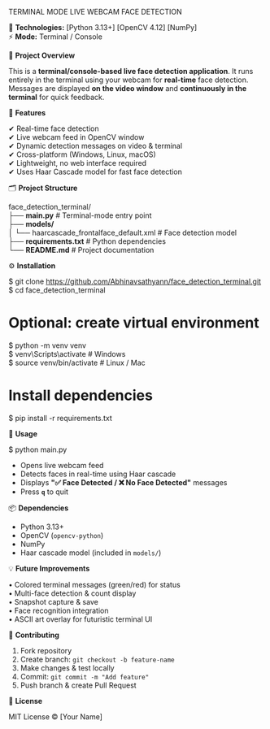 
TERMINAL MODE LIVE WEBCAM FACE DETECTION


🚀 **Technologies:** [Python 3.13+]   [OpenCV 4.12]   [NumPy]  
⚡ **Mode:** Terminal / Console  

📌 **Project Overview**

This is a **terminal/console-based live face detection application**.
It runs entirely in the terminal using your webcam for **real-time**
face detection. Messages are displayed **on the video window** and
**continuously in the terminal** for quick feedback.

🎯 **Features**

✔ Real-time face detection  
✔ Live webcam feed in OpenCV window  
✔ Dynamic detection messages on video & terminal  
✔ Cross-platform (Windows, Linux, macOS)  
✔ Lightweight, no web interface required  
✔ Uses Haar Cascade model for fast face detection  

🗂️ **Project Structure**

face_detection_terminal/  
├── **main.py**                     # Terminal-mode entry point  
├── **models/**  
│   └── haarcascade_frontalface_default.xml   # Face detection model  
├── **requirements.txt**            # Python dependencies  
└── **README.md**                   # Project documentation  

⚙️ **Installation**

$ git clone https://github.com/Abhinavsathyann/face_detection_terminal.git  
$ cd face_detection_terminal  

# Optional: create virtual environment  
$ python -m venv venv  
$ venv\Scripts\activate        # Windows  
$ source venv/bin/activate     # Linux / Mac  

# Install dependencies  
$ pip install -r requirements.txt  

🚀 **Usage**

$ python main.py  

- Opens live webcam feed  
- Detects faces in real-time using Haar cascade  
- Displays **"✅ Face Detected / ❌ No Face Detected"** messages  
- Press **`q`** to quit  

📦 **Dependencies**

- Python 3.13+  
- OpenCV (`opencv-python`)  
- NumPy  
- Haar cascade model (included in `models/`)  

💡 **Future Improvements**

• Colored terminal messages (green/red) for status  
• Multi-face detection & count display  
• Snapshot capture & save  
• Face recognition integration  
• ASCII art overlay for futuristic terminal UI  

🤝 **Contributing**

1. Fork repository  
2. Create branch: `git checkout -b feature-name`  
3. Make changes & test locally  
4. Commit: `git commit -m "Add feature"`  
5. Push branch & create Pull Request  

📜 **License**

MIT License © [Your Name]  
